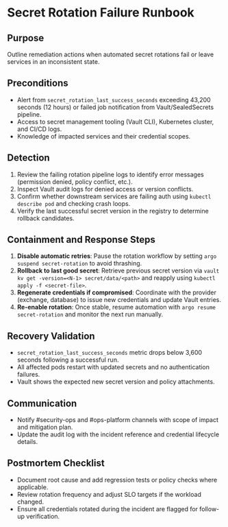 # Secret Rotation Failure Runbook

## Purpose
Outline remediation actions when automated secret rotations fail or leave services in an inconsistent state.

## Preconditions
- Alert from `secret_rotation_last_success_seconds` exceeding 43,200 seconds (12 hours) or failed job notification from Vault/SealedSecrets pipeline.
- Access to secret management tooling (Vault CLI), Kubernetes cluster, and CI/CD logs.
- Knowledge of impacted services and their credential scopes.

## Detection
1. Review the failing rotation pipeline logs to identify error messages (permission denied, policy conflict, etc.).
2. Inspect Vault audit logs for denied access or version conflicts.
3. Confirm whether downstream services are failing auth using `kubectl describe pod` and checking crash loops.
4. Verify the last successful secret version in the registry to determine rollback candidates.

## Containment and Response Steps
1. **Disable automatic retries**: Pause the rotation workflow by setting `argo suspend secret-rotation` to avoid thrashing.
2. **Rollback to last good secret**: Retrieve previous secret version via `vault kv get -version=<N-1> secret/data/<path>` and reapply using `kubectl apply -f <secret-file>`.
3. **Regenerate credentials if compromised**: Coordinate with the provider (exchange, database) to issue new credentials and update Vault entries.
4. **Re-enable rotation**: Once stable, resume automation with `argo resume secret-rotation` and monitor the next run manually.

## Recovery Validation
- `secret_rotation_last_success_seconds` metric drops below 3,600 seconds following a successful run.
- All affected pods restart with updated secrets and no authentication failures.
- Vault shows the expected new secret version and policy attachments.

## Communication
- Notify #security-ops and #ops-platform channels with scope of impact and mitigation plan.
- Update the audit log with the incident reference and credential lifecycle details.

## Postmortem Checklist
- Document root cause and add regression tests or policy checks where applicable.
- Review rotation frequency and adjust SLO targets if the workload changed.
- Ensure all credentials rotated during the incident are flagged for follow-up verification.
